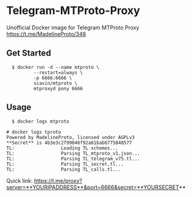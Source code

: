# Telegram-MTProto-Proxy
Unofficial Docker image for Telegram MTProto Proxy https://t.me/MadelineProto/348

## Get Started

```
  $ docker run -d --name mtproto \
          --restart=always \
          -p 6666:6666 \
          scavin/mtproto \
          mtproxyd pony 6666        
```

## Usage
```
  $ docker logs mtproto
```  
    # docker logs tproto
    Powered by MadelineProto, licensed under AGPLv3
    **Secret** is 4b3e3c2f99046f92a61bab6775848577
    TL:             	Loading TL schemes...
    TL:             	Parsing TL_mtproto_v1.json...
    TL:             	Parsing TL_telegram_v75.tl...
    TL:             	Parsing TL_secret.tl...
    TL:             	Parsing TL_calls.tl...

Quick link: https://t.me/proxy?server=**YOURIPADDRESS**&port=6666&secret=**YOURSECRET**
